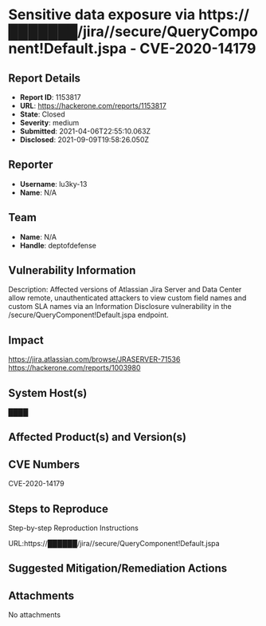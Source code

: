 # Sensitive data exposure via https://███████/jira//secure/QueryComponent!Default.jspa - CVE-2020-14179

## Report Details
- **Report ID**: 1153817
- **URL**: https://hackerone.com/reports/1153817
- **State**: Closed
- **Severity**: medium
- **Submitted**: 2021-04-06T22:55:10.063Z
- **Disclosed**: 2021-09-09T19:58:26.050Z

## Reporter
- **Username**: lu3ky-13
- **Name**: N/A

## Team
- **Name**: N/A
- **Handle**: deptofdefense

## Vulnerability Information
Description:
Affected versions of Atlassian Jira Server and Data Center allow remote, unauthenticated attackers to view custom field names and custom SLA names via an Information Disclosure vulnerability in the /secure/QueryComponent!Default.jspa endpoint.

## Impact

https://jira.atlassian.com/browse/JRASERVER-71536
https://hackerone.com/reports/1003980

## System Host(s)
████

## Affected Product(s) and Version(s)


## CVE Numbers
CVE-2020-14179

## Steps to Reproduce
Step-by-step Reproduction Instructions

URL:https://██████/jira//secure/QueryComponent!Default.jspa

## Suggested Mitigation/Remediation Actions




## Attachments
No attachments
